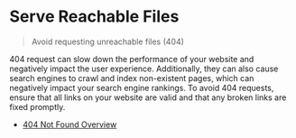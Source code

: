 # Serve Reachable Files

> Avoid requesting unreachable files (404)

404 request can slow down the performance of your website and negatively impact the user experience. Additionally, they can also cause search engines to crawl and index non-existent pages, which can negatively impact your search engine rankings. To avoid 404 requests, ensure that all links on your website are valid and that any broken links are fixed promptly.

- [404 Not Found Overview](https://developer.mozilla.org/en-US/docs/Web/HTTP/Status/404)